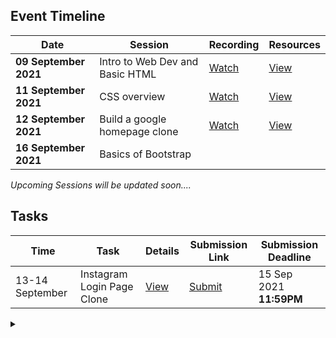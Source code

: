 ## Event Timeline

|Date|Session|Recording|Resources|
|------------|--------------|--------|-------|
|**09 September 2021**|Intro to Web Dev and Basic HTML|[Watch](https://youtu.be/xx_M5u2LgYc)|[View](/part1/README.md)|
|**11 September 2021**|CSS overview|[Watch](https://youtu.be/dsfgHjP7pJU)|[View](/part2/README.md)|
|**12 September 2021**|Build a google homepage clone|[Watch](https://youtu.be/JwnKASD1wkA)|[View](/part3/README.md)|
|**16 September 2021**|Basics of Bootstrap|||

*Upcoming Sessions will be updated soon....*


## Tasks

|Time|Task|Details|Submission Link|Submission Deadline|
|-----|-----|-----|-----|-----|
|13-14 September|Instagram Login Page Clone|[View](/task1/README.md)|[Submit](https://bit.ly/task-1-lbscek)|15 Sep 2021 **11:59PM**


<details><summary></summary>Thank You<script async src="https://cdn.splitbee.io/sb.js"></script></details>
